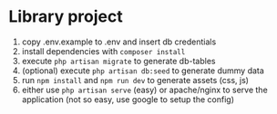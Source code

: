 # Library project

1. copy .env.example to .env and insert db credentials
1. install dependencies with `composer install`
1. execute `php artisan migrate` to generate db-tables
1. (optional) execute `php artisan db:seed` to generate dummy data
1. run `npm install` and `npm run dev` to generate assets (css, js)
1. either use `php artisan serve` (easy) or apache/nginx to serve the application (not so easy, use google to setup the config)